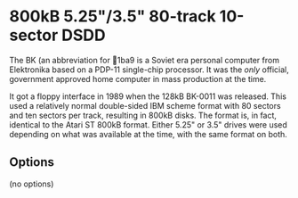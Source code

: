 <!-- This file is automatically generated. Do not edit. -->
# 800kB 5.25"/3.5" 80-track 10-sector DSDD

The BK (an abbreviation for 1ba9
is a Soviet era personal computer from Elektronika based on a PDP-11
single-chip processor. It was the _only_ official, government approved home
computer in mass production at the time.

It got a floppy interface in 1989 when the 128kB BK-0011 was released. This
used a relatively normal double-sided IBM scheme format with 80 sectors and ten
sectors per track, resulting in 800kB disks. The format is, in fact, identical
to the Atari ST 800kB format. Either 5.25" or 3.5" drives were used depending
on what was available at the time, with the same format on both.

## Options

(no options)

